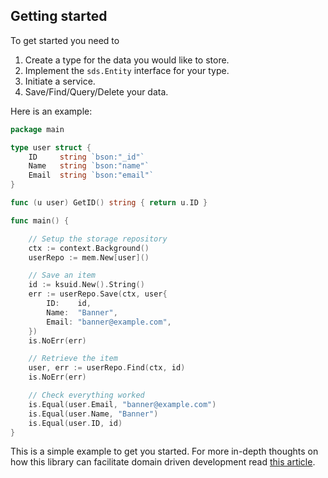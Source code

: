 ## Getting started

To get started you need to 

1. Create a type for the data you would like to store.
2. Implement the `sds.Entity` interface for your type.
3. Initiate a service.
4. Save/Find/Query/Delete your data.

Here is an example:

```go
package main

type user struct {
	ID     string `bson:"_id"`
	Name   string `bson:"name"`
	Email  string `bson:"email"` 
}

func (u user) GetID() string { return u.ID }

func main() {

    // Setup the storage repository 
    ctx := context.Background()
	userRepo := mem.New[user]()

    // Save an item
	id := ksuid.New().String()
	err := userRepo.Save(ctx, user{
		ID:    id,
		Name:  "Banner",
		Email: "banner@example.com",
	})
	is.NoErr(err)

	// Retrieve the item
	user, err := userRepo.Find(ctx, id)
	is.NoErr(err)

	// Check everything worked
	is.Equal(user.Email, "banner@example.com")
	is.Equal(user.Name, "Banner")
	is.Equal(user.ID, id)
}
```

This is a simple example to get you started. For more in-depth thoughts on 
how this library can facilitate domain driven development read [this article](./wiki/how-tos/domain-service.md).
